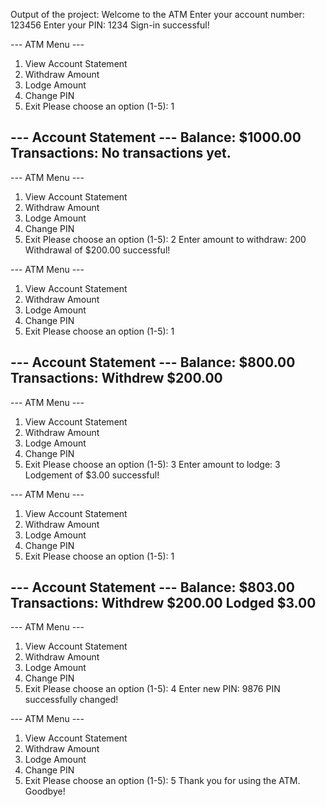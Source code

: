 Output of the project:
Welcome to the ATM
Enter your account number:
123456
Enter your PIN:
1234
Sign-in successful!

--- ATM Menu ---
1. View Account Statement
2. Withdraw Amount
3. Lodge Amount
4. Change PIN
5. Exit
Please choose an option (1-5): 1

--- Account Statement ---
Balance: $1000.00
Transactions:
No transactions yet.
--------------------------


--- ATM Menu ---
1. View Account Statement
2. Withdraw Amount
3. Lodge Amount
4. Change PIN
5. Exit
Please choose an option (1-5): 2
Enter amount to withdraw:
200
Withdrawal of $200.00 successful!

--- ATM Menu ---
1. View Account Statement
2. Withdraw Amount
3. Lodge Amount
4. Change PIN
5. Exit
Please choose an option (1-5): 1

--- Account Statement ---
Balance: $800.00
Transactions:
Withdrew $200.00
--------------------------


--- ATM Menu ---
1. View Account Statement
2. Withdraw Amount
3. Lodge Amount
4. Change PIN
5. Exit
Please choose an option (1-5): 3
Enter amount to lodge:
3
Lodgement of $3.00 successful!

--- ATM Menu ---
1. View Account Statement
2. Withdraw Amount
3. Lodge Amount
4. Change PIN
5. Exit
Please choose an option (1-5): 1

--- Account Statement ---
Balance: $803.00
Transactions:
Withdrew $200.00
Lodged $3.00
--------------------------


--- ATM Menu ---
1. View Account Statement
2. Withdraw Amount
3. Lodge Amount
4. Change PIN
5. Exit
Please choose an option (1-5): 4
Enter new PIN:
9876
PIN successfully changed!

--- ATM Menu ---
1. View Account Statement
2. Withdraw Amount
3. Lodge Amount
4. Change PIN
5. Exit
Please choose an option (1-5): 5
Thank you for using the ATM. Goodbye!
